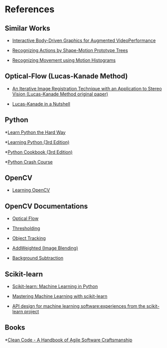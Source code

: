 # References


## Similar Works

* [Interactive Body-Driven Graphics for Augmented VideoPerformance](http://www.uni-miskolc.hu/~qgenagyd/references/Interactive%20Body-Driven%20Graphics%20for%20Augmented%20VideoPerformance.pdf)

* [Recognizing Actions by Shape-Motion Prototype Trees](http://www.uni-miskolc.hu/~qgenagyd/references/Recognizing%20Actions%20by%20Shape-Motion%20Prototype%20Trees.pdf)

* [Recognizing Movement using Motion Histograms](http://www.uni-miskolc.hu/~qgenagyd/references/RecognizingMovementusingMotionHistograms.pdf)


## Optical-Flow (Lucas-Kanade Method)

* [An Iterative Image Registration Technique with an Application to Stereo Vision (Lucas-Kanade Method original paper)](http://www.uni-miskolc.hu/~qgenagyd/references/lucas_kanade-1981.pdf)

* [Lucas-Kanade in a Nutshell](http://www.uni-miskolc.hu/~qgenagyd/references/Lucas-Kanade-in-a-nutshell.pdf)


## Python

*[Learn Python the Hard Way](http://www.uni-miskolc.hu/~qgenagyd/references/Learn_Python_the_Hard_Way(2014).pdf)

*[Learning Python (3rd Edition)](http://www.uni-miskolc.hu/~qgenagyd/references/OReilly%20Learning%20Python%20(3rd%20Edition).pdf)

*[Python Cookbook (3rd Edition)](http://www.uni-miskolc.hu/~qgenagyd/references/Python_Cookbook_3rd_Edition.pdf)

*[Python Crash Course](http://www.uni-miskolc.hu/~qgenagyd/references/Python_Crash_Course.pdf)


## OpenCV

* [Learning OpenCV](http://www.uni-miskolc.hu/~qgenagyd/references/OReilly%20Learning%20OpenCV.pdf)


## OpenCV Documentations

* [Optical Flow](https://docs.opencv.org/4.1.1/d4/dee/tutorial_optical_flow.html)

* [Thresholding](https://docs.opencv.org/4.1.1/d7/d4d/tutorial_py_thresholding.html)

* [Object Tracking](https://docs.opencv.org/3.4.9/dc/d6b/group__video__track.html#ga473e4b886d0bcc6b65831eb88ed93323)

* [AddWeighted (Image Blending)](https://docs.opencv.org/4.1.0/d2/de8/group__core__array.html#gafafb2513349db3bcff51f54ee5592a19)

* [Background Subtraction](https://docs.opencv.org/4.1.1/d1/dc5/tutorial_background_subtraction.html)


## Scikit-learn

* [Scikit-learn: Machine Learning in Python](http://www.uni-miskolc.hu/~qgenagyd/references/Scikit-learn:%20Machine%20Learning%20in%20Python.pdf)

* [Mastering Machine Learning with scikit-learn](http://www.uni-miskolc.hu/~qgenagyd/references/Gavin%20Hackeling-Mastering%20Machine%20Learning%20with%20scikit-learn-Packt%20Publishing%20(2014).pdf)

* [API design for machine learning software:experiences from the scikit-learn project](http://www.uni-miskolc.hu/~qgenagyd/references/API%20design%20for%20machine%20learning%20software:experiences%20from%20the%20scikit-learn%20project.pdf)


## Books

*[Clean Code - A Handbook of Agile Software Craftsmanship](http://www.uni-miskolc.hu/~qgenagyd/references/Clean_Code.pdf)
